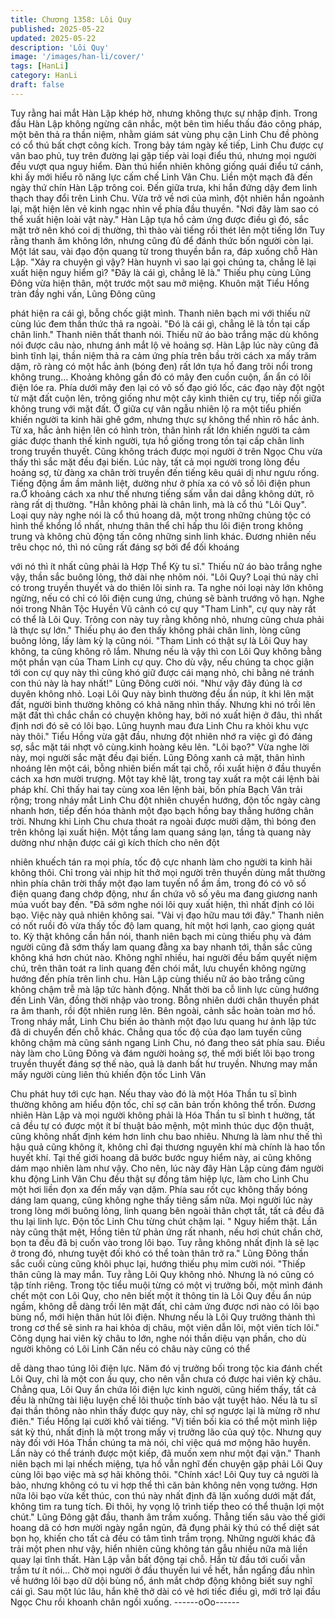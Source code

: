 ```yaml
---
title: Chương 1358: Lôi Quy
published: 2025-05-22
updated: 2025-05-22
description: 'Lôi Quy'
image: '/images/han-li/cover/'
tags: [HanLi]
category: HanLi
draft: false
---
```


Tuy rằng hai mắt Hàn Lập khép hờ, nhưng không thực sự nhập
định. Trong đầu Hàn Lập không ngừng cân nhắc, một bên tìm
hiểu thấu đáo công pháp, một bên thả ra thần niệm, nhằm giám
sát vùng phụ cận Linh Chu đề phòng có cổ thú bất chợt công
kích.
Trong bảy tám ngày kế tiếp, Linh Chu được cự vân bao phủ, tuy
trên đường lại gặp tiếp vài loại điểu thú, nhưng mọi người đều
vượt qua nguy hiểm. Đàn thú hiển nhiên không giống quái điểu tứ
cánh, khi ấy mới hiểu rõ năng lực cấm chế Linh Vân Chu.
Liền một mạch đã đến ngày thứ chín Hàn Lập trông coi. Đến giữa
trưa, khi hắn đứng dậy đem linh thạch thay đổi trên Linh Chu.
Vừa trở về nơi của mình, đột nhiên hắn ngoảnh lại, mặt hiện lên
vẻ kinh ngạc nhìn về phía đầu thuyền.
"Nơi đây làm sao có thể xuất hiện loài vật này." Hàn Lập tựa hồ
cảm ứng được điều gì đó, sắc mặt trở nên khó coi dị thường, thì
thào vài tiếng rồi thét lên một tiếng lớn
Tuy rằng thanh âm không lớn, nhưng cũng đủ để đánh thức bốn
người còn lại.
Một lát sau, vài đạo độn quang từ trong thuyền bắn ra, đáp xuống
chỗ Hàn Lập.
"Xảy ra chuyện gì vậy? Hàn huynh vì sao lại gọi chúng ta, chẳng
lẽ lại xuất hiện nguy hiểm gì?
"Đây là cái gì, chẳng lẽ là."
Thiếu phụ cùng Lũng Đông vừa hiện thân, một trước một sau mở
miệng. Khuôn mặt Tiểu Hồng tràn đầy nghi vấn, Lũng Đông cũng

phát hiện ra cái gì, bỗng chốc giật mình.
Thanh niên bạch mi với thiếu nữ cùng lúc đem thần thức thả ra
ngoài.
"Đó là cái gì, chẳng lẽ là tồn tại cấp chân linh." Thanh niên thất
thanh nói.
Thiếu nữ áo bào trắng mặc dù không nói được câu nào, nhưng
ánh mắt lộ vẻ hoảng sợ.
Hàn Lập lúc này cũng đã bình tĩnh lại, thần niệm thả ra cảm ứng
phía trên bầu trời cách xa mấy trăm dặm, rõ ràng có một hắc ảnh
(bóng đen) rất lớn tựa hồ đang trôi nổi trong không trung…
Khoảng không gần đó có mây đen cuồn cuộn, ẩn ẩn có lôi điện
lóe ra. Phía dưới mây đen lại có vô số đạo gió lốc, các đạo này
đột ngột từ mặt đất cuộn lên, trông giống như một cây kình thiên
cự trụ, tiếp nối giữa không trung với mặt đất. Ở giữa cự vân ngẫu
nhiên lộ ra một tiểu phiến khiến người ta kinh hãi ghê gớm, nhưng
thực sự không thể nhìn rõ hắc ảnh.
Từ xa, hắc ảnh hiện lên có hình tròn, thân hình rất lớn khiến người
ta cảm giác được thanh thế kinh người, tựa hồ giống trong tồn tại
cấp chân linh trong truyền thuyết.
Cũng không trách được mọi người ở trên Ngọc Chu vừa thấy thì
sắc mặt đều đại biến.
Lúc này, tất cả mọi người trong lòng đều hoảng sợ, từ đàng xa
chân trời truyền đến tiếng kêu quái dị như ngưu rống. Tiếng động
ầm ầm mãnh liệt, dường như ở phía xa có vô số lôi điện phun
ra.Ở khoảng cách xa như thế nhưng tiếng sấm vẫn dai dẳng
không dứt, rõ ràng rất dị thường.
"Hẳn không phải là chân linh, mà là cổ thú "Lôi Quy". Loại quy này
nghe nói là cổ thú hoang dã, một trong những chủng tộc có hình
thể khổng lồ nhất, nhưng thân thể chỉ hấp thu lôi điện trong không
trung và không chủ động tấn công những sinh linh khác. Đương
nhiên nếu trêu chọc nó, thì nó cũng rất đáng sợ bởi để đối khoáng

với nó thì ít nhất cũng phải là Hợp Thể Kỳ tu sĩ." Thiếu nữ áo bào
trắng nghe vậy, thần sắc buông lỏng, thở dài nhẹ nhõm nói.
"Lôi Quy? Loại thú này chỉ có trong truyền thuyết và do thiên lôi
sinh ra. Ta nghe nói loại này lớn không ngừng, nếu có chỉ có lôi
điện cung ứng, chúng sẽ bành trướng vô hạn. Nghe nói trong
Nhân Tộc Huyền Vũ cảnh có cự quy "Tham Linh", cự quy này rất
có thể là Lôi Quy. Trông con này tuy rằng không nhỏ, nhưng cũng
chưa phải là thực sự lớn." Thiếu phụ áo đen thấy không phải
chân linh, lòng cũng buông lỏng, lấy làm kỳ lạ cũng nói.
"Tham Linh có thật sự là Lôi Quy hay không, ta cũng không rõ
lắm. Nhưng nếu là vậy thì con Lôi Quy không bằng một phần vạn
của Tham Linh cự quy. Cho dù vậy, nếu chúng ta chọc giận tới
con cự quy này thì cũng khó giữ được cái mạng nhỏ, chi bằng né
tránh con thú này là hay nhất!" Lũng Đông cười nói.
"Như vậy đây đúng là cơ duyên không nhỏ. Loại Lôi Quy này bình
thường đều ẩn núp, ít khi lên mặt đất, người bình thường không
có khả năng nhìn thấy. Nhưng khi nó trồi lên mặt đất thì chắc
chắn có chuyện không hay, bởi nó xuất hiện ở đâu, thì nhất định
nơi đó sẽ có lôi bạo. Lũng huynh mau đưa Linh Chu ra khỏi khu
vực này thôi." Tiểu Hồng vừa gật đầu, nhưng đột nhiên nhớ ra
việc gì đó đáng sợ, sắc mặt tái nhợt vô cùng.kinh hoàng kêu lên.
"Lôi bạo?" Vừa nghe lời này, mọi người sắc mặt đều đại biến.
Lũng Đông xanh cả mặt, thân hình nhoáng lên một cái, bỗng
nhiên biến mất tại chỗ, rồi xuất hiện ở đầu thuyền cách xa hơn
mười trượng. Một tay khẽ lật, trong tay xuất ra một cái lệnh bài
pháp khí.
Chỉ thấy hai tay cùng xoa lên lệnh bài, bốn phía Bạch Vân trải
rộng; trong nháy mắt Linh Chu đột nhiên chuyển hướng, độn tốc
ngày càng nhanh hơn, tiếp đến hóa thành một đạo bạch hồng bay
thẳng hướng chân trời.
Nhưng khi Linh Chu chưa thoát ra ngoài được mười dặm, thì bóng
đen trên không lại xuất hiện. Một tầng lam quang sáng lạn, tầng tà
quang này dường như nhận được cái gì kích thích cho nên đột

nhiên khuếch tán ra mọi phía, tốc độ cực nhanh làm cho người ta
kinh hãi không thôi.
Chỉ trong vài nhịp hít thở mọi người trên thuyền dùng mắt thường
nhìn phía chân trời thấy một đạo lam tuyến nổ ầm ầm, trong đó có
vô số điện quang đang chớp động, như ẩn chứa vô số yêu ma
đang giương nanh múa vuốt bay đến.
"Đã sớm nghe nói lôi quy xuất hiện, thì nhất định có lôi bạo. Việc
này quả nhiên không sai.
"Vài vị đạo hữu mau tới đây." Thanh niên có nốt ruồi đỏ vừa thấy
tốc độ lam quang, hít một hơi lạnh, cao giọng quát to.
Kỳ thật không cần hắn nói, thanh niên bạch mi cùng thiếu phụ và
đám người cũng đã sớm thấy lam quang đằng xa bay nhanh tới,
thần sắc cũng không khá hơn chút nào.
Không nghĩ nhiều, hai người đều bấm quyết niệm chú, trên thân
toát ra linh quang đến chói mắt, lưu chuyển không ngừng hướng
đến phía trên linh chu.
Hàn Lập cùng thiếu nữ áo bào trắng cũng không chậm trễ mà lập
tức hành động.
Nhất thời ba cỗ linh lực cùng hướng đến Linh Vân, đồng thời
nhập vào trong. Bỗng nhiên dưới chân thuyền phát ra âm thanh,
rồi đột nhiên rung lên. Bên ngoài, cảnh sắc hoàn toàn mơ hồ.
Trong nháy mắt, Linh Chu biến ảo thành một đạo lưu quang hư
ảnh lập tức đã di chuyển đến chỗ khác.
Chẳng qua tốc độ của đạo lam tuyến cũng không chậm mà cũng
sánh ngang Linh Chu, nó đang theo sát phía sau.
Điều này làm cho Lũng Đông và đám người hoảng sợ, thế mới
biết lôi bạo trong truyền thuyết đáng sợ thế nào, quả là danh bất
hư truyền.
Nhưng may mắn mấy người cùng liên thủ khiến độn tốc Linh Vân

Chu phát huy tới cực hạn. Nếu thay vào đó là một Hóa Thần tu sĩ
bình thường không am hiểu độn tốc, chỉ sợ căn bản trốn không
thể trốn.
Đương nhiên Hàn Lập và mọi người không phải là Hóa Thần tu sĩ
bình t hường, tất cả đều tự có được một ít bí thuật bảo mệnh, một
mình thúc dục độn thuật, cũng không nhất định kém hơn linh chu
bao nhiêu. Nhưng là làm như thế thì hậu quả cũng không ít,
không chỉ đại thương nguyên khí mà chính là hao tổn huyết khí.
Tại thế giới hoang dã bước bước nguy hiểm này, ai cũng không
dám mạo nhiên làm như vậy. Cho nên, lúc này đây Hàn Lập cùng
đám người khu động Linh Vân Chu đều thật sự đồng tâm hiệp
lực, làm cho Linh Chu một hơi liền đọn xa đến mấy vạn dặm.
Phía sau rốt cục không thấy bóng dáng lam quang, cũng không
nghe thấy tiêng sấm nữa.
Mọi người lúc này trong lòng mới buông lỏng, linh quang bên
ngoài thân chợt tắt, tất cả đều đã thu lại linh lực.
Độn tốc Linh Chu từng chút chậm lại.
" Nguy hiểm thật. Lần này cũng thật mệt, Hồng tiên tử phản ứng
rất nhanh, nếu hơi chút chần chờ, bọn ta đều đã bị cuốn vào trong
lôi bạo. Tuy rằng không nhất định là sẽ lạc ở trong đó, nhưng
tuyệt đối khó có thể toàn thân trở ra." Lũng Đông thần sắc cuối
cùng cũng khôi phục lại, hướng thiếu phụ mỉm cười nói.
"Thiếp thân cũng là may mắn. Tuy rằng Lôi Quy không nhỏ.
Nhưng là nó cũng có tập tính riêng. Trong tộc tiểu muội từng có
một vị trưởng bối, một mình đánh chết một con Lôi Quy, cho nên
biết một ít thông tin là Lôi Quy đều ẩn núp ngầm, không dễ dàng
trồi lên mặt đất, chỉ cảm ứng được nơi nào có lôi bạo bùng nổ,
mới hiện thân hút lôi điện. Nhưng nếu là Lôi Quy trưởng thành thì
trong cơ thể sẽ sinh ra hai khỏa dị châu, một viên dẫn lôi, một
viên tích lôi."
Công dụng hai viên kỳ châu to lớn, nghe nói thần diệu vạn phần,
cho dù người không có Lôi Linh Căn nếu có châu này cũng có thể

dễ dàng thao túng lôi điện lực. Năm đó vị trưởng bối trong tộc kia
đánh chết Lôi Quy, chỉ là một con ấu quy, cho nên vẫn chưa có
được hai viên kỳ châu. Chẳng qua, Lôi Quy ẩn chứa lôi điện lực
kinh người, cũng hiếm thấy, tất cả đều là những tài liệu luyện chế
lôi thuộc tính bảo vật tuyệt hảo. Nếu là tu sĩ đại thần thông nào
nhìn thấy được quy này, chỉ sợ ngược lại là mừng rỡ như điên."
Tiểu Hồng lại cười khổ vài tiếng.
"Vị tiền bối kia có thể một mình liệp sát kỳ thú, nhất định là một
trong mấy vị trưởng lão của quý tộc. Nhưng quy này đối với Hóa
Thần chúng ta mà nói, chỉ việc quá mơ mộng hão huyền. Lần này
có thể tránh được một kiếp, đã muốn xem như một đại vận."
Thanh niên bạch mi lại nhếch miệng, tựa hồ vẫn nghĩ đến chuyện
gặp phải Lôi Quy cùng lôi bạo việc mà sợ hãi không thôi.
"Chính xác! Lôi Quy tuy cả người là bảo, nhưng không có tu vi
hợp thể thì căn bản không nên vọng tưởng. Hơn nữa lôi bạo vừa
kết thúc, con thú này nhất định đã lặn xuống dưới mặt đất, không
tìm ra tung tích. Đi thôi, hy vọng lộ trình tiếp theo có thể thuận lợi
một chút." Lũng Đông gật đầu, thanh âm trầm xuống.
Thẳng tiến sâu vào thế giới hoang dã có hơn mười ngày ngắn
ngủn, đã đụng phải kỳ thú có thể diệt sát bọn họ, khiến cho tất cả
đều có tâm tình trầm trọng.
Những người khác đã trải một phen như vậy, hiển nhiên cũng
không tán gẫu nhiều nữa mà liền quay lại tĩnh thất.
Hàn Lập vẫn bất động tại chỗ. Hắn từ đầu tới cuối vẫn trầm tư ít
nói…
Chờ mọi người ở đầu thuyền lui về hết, hắn ngẩng đầu nhìn về
hướng lôi bạo dữ dội bùng nổ, ánh mắt chớp động không biết suy
nghĩ cái gì.
Sau một lúc lâu, hắn khẽ thở dài có vẻ hơi tiếc điều gì, mới trở lại
đầu Ngọc Chu rồi khoanh chân ngồi xuống.
------oOo------

